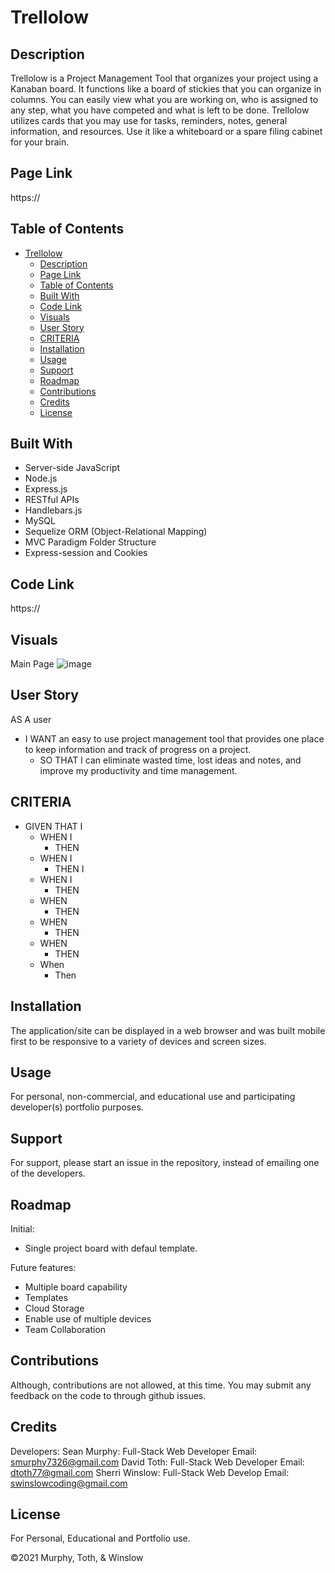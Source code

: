 # Trellolow
## Description

Trellolow is a Project Management Tool that organizes your project using a Kanaban board.   It functions like a board of stickies that you can organize in columns.  You can easily view what you are working on, who is assigned to any step, what you have competed and what is left to be done.  Trellolow utilizes cards that you may use for tasks, reminders, notes, general information, and resources.  Use it like a whiteboard or a spare filing cabinet for your brain.

## Page Link

https://

## Table of Contents

- [Trellolow](#trellolow)
  - [Description](#description)
  - [Page Link](#page-link)
  - [Table of Contents](#table-of-contents)
  - [Built With](#built-with)
  - [Code Link](#code-link)
  - [Visuals](#visuals)
  - [User Story](#user-story)
  - [CRITERIA](#criteria)
  - [Installation](#installation)
  - [Usage](#usage)
  - [Support](#support)
  - [Roadmap](#roadmap)
  - [Contributions](#contributions)
  - [Credits](#credits)
  - [License](#license)

## Built With

- Server-side JavaScript
- Node.js
- Express.js
- RESTful APIs
- Handlebars.js
- MySQL 
- Sequelize ORM (Object-Relational Mapping)
- MVC Paradigm Folder Structure
- Express-session and Cookies

## Code Link

https://

## Visuals

Main Page
 ![image](./assets/images/screenshot.png) 

## User Story

AS A user

- I WANT an easy to use project management tool that provides one place to keep information and track of progress on a project.
  - SO THAT I can eliminate wasted time, lost ideas and notes, and improve my productivity and time management.

## CRITERIA

- GIVEN THAT I
  - WHEN I 
    - THEN 
  - WHEN I 
    - THEN I 
  - WHEN I 
    - THEN 
  - WHEN 
    - THEN 
  - WHEN 
    - THEN 
  - WHEN 
    - THEN 
  - When  
    - Then 

## Installation

The application/site can be displayed in a web browser and was built mobile first to be responsive to a variety of devices and screen sizes.


## Usage

For personal, non-commercial, and educational use and participating developer(s) portfolio purposes.

## Support

For support, please start an issue in the repository, instead of emailing one of the developers.

## Roadmap

Initial: 

- Single project board with defaul template.

Future features:

- Multiple board capability
- Templates 
- Cloud Storage
- Enable use of multiple devices
- Team Collaboration 

## Contributions

Although, contributions are not allowed, at this time.  You may submit any feedback on the code to through github issues. 

## Credits
Developers:
  Sean Murphy: Full-Stack Web Developer
    Email: smurphy7326@gmail.com
  David Toth: Full-Stack Web Developer
    Email: dtoth77@gmail.com
  Sherri Winslow: Full-Stack Web Develop
    Email: swinslowcoding@gmail.com
  
## License
For Personal, Educational and Portfolio use.

©2021 Murphy, Toth, & Winslow